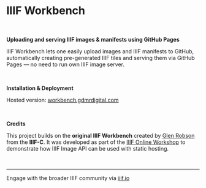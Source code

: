 # IIIF Workbench
<br>


**Uploading and serving IIIF images & manifests using GitHub Pages**

IIIF Workbench lets one easily upload images and IIIF manifests to GitHub, automatically creating pre-generated IIIF tiles and serving them via GitHub Pages — no need to run own IIIF image server.

<br>

**Installation & Deployment**

Hosted version: [workbench.gdmrdigital.com](https://workbench.gdmrdigital.com)

<br>

**Credits**

This project builds on the **original IIIF Workbench** created by [Glen Robson](https://github.com/glenrobson/iiif-workshop) from the **IIIF-C**.
It was developed as part of the [IIIF Online Workshop](https://training.iiif.io/iiif-online-workshop/day-two/image-servers/level0-workbench.html) to demonstrate how IIIF Image API can be used with static hosting.

<br>

---

Engage with the broader IIIF community via [iiif.io](https://iiif.io)
